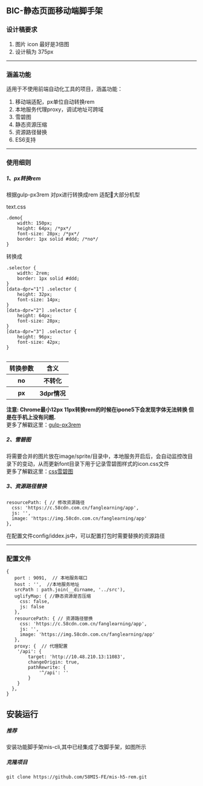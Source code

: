 ## BIC-静态页面移动端脚手架

### 设计稿要求

1. 图片 icon 最好是3倍图  
2. 设计稿为 375px

---
### 涵盖功能

适用于不使用前端自动化工具的项目，涵盖功能：
 1. 移动端适配，px单位自动转换rem
 2. 本地服务代理proxy，调试地址可跨域
 3. 雪碧图
 4. 静态资源压缩
 5. 资源路径替换
 6. ES6支持

---
### 使用细则

##### 1、px转换rem
根据gulp-px3rem 对px进行转换成rem 适配大部分机型

text.css
```
.demo{
    width: 150px;
    height: 64px; /*px*/
    font-size: 28px; /*px*/
    border: 1px solid #ddd; /*no*/
}

```
转换成

```
.selector {
    width: 2rem;
    border: 1px solid #ddd;
}
[data-dpr="1"] .selector {
    height: 32px;
    font-size: 14px;
}
[data-dpr="2"] .selector {
    height: 64px;
    font-size: 28px;
}
[data-dpr="3"] .selector {
    height: 96px;
    font-size: 42px;
}


```

<table>
        <tr>
            <th>转换参数</th>
            <th>含义</th>
        </tr>
        <tr>
            <th>no</th>
            <th>不转化</th>
        </tr>
        <tr>
            <th>px</th>
            <th>3dpr情况</th>
        </tr>
</table>

**注意: Chrome最小12px 11px转换rem的时候在ipone5下会发现字体无法转换 但是在手机上没有问题.**  
更多了解戳这里：<a href='https://www.npmjs.com/package/gulp-px3rem'>gulp-px3rem</a>

##### 2、雪碧图
将需要合并的图片放在image/sprite/目录中，本地服务开启后，会自动监控改目录下的变动，从而更新font目录下用于记录雪碧图样式的icon.css文件  
更多了解戳这里：<a href='https://www.cnblogs.com/yanxinhua/p/6816141.html'>css雪碧图</a>

##### 3、资源路径替换
```
resourcePath: { // 修改资源路径
  css: 'https://c.58cdn.com.cn/fanglearning/app',
  js: '',
  image: 'https://img.58cdn.com.cn/fanglearning/app'
},
```
在配置文件config/iddex.js中，可以配置打包时需要替换的资源路径

---
### 配置文件
```
{
   port : 9091,  // 本地服务端口
   host : '',  //本地服务地址
   srcPath : path.join(__dirname, '../src'),
   uglifyMap: { //静态资源是否压缩
     css: false,
     js: false
   },
   resourcePath: { // 资源路径替换
     css: 'https://c.58cdn.com.cn/fanglearning/app',
     js: '',
     image: 'https://img.58cdn.com.cn/fanglearning/app'
   },
   proxy: {  // 代理配置
    '/api': {
        target: 'http://10.48.210.13:11083',
        changeOrigin: true,
        pathRewrite: {
            '^/api': ''
        }
    }
  },
}
```

## 安装运行
##### 推荐
安装功能脚手架mis-cli,其中已经集成了改脚手架，如图所示

##### 克隆项目
```
git clone https://github.com/58MIS-FE/mis-h5-rem.git
```
